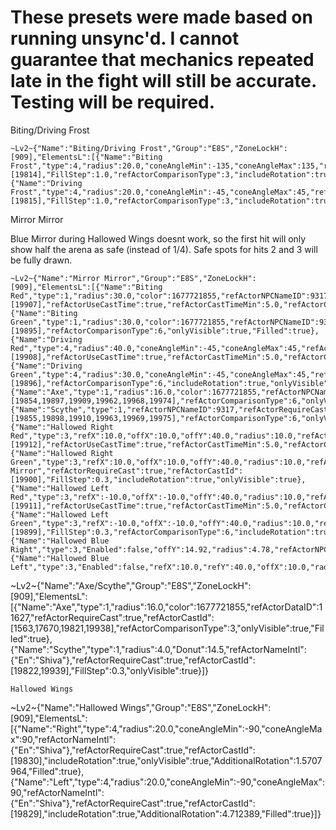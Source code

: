 # These presets were made based on running unsync'd. I cannot guarantee that mechanics repeated late in the fight will still be accurate. Testing will be required.


Biting/Driving Frost
```
~Lv2~{"Name":"Biting/Driving Frost","Group":"E8S","ZoneLockH":[909],"ElementsL":[{"Name":"Biting Frost","type":4,"radius":20.0,"coneAngleMin":-135,"coneAngleMax":135,"refActorDataID":11627,"refActorRequireCast":true,"refActorCastId":[19814],"FillStep":1.0,"refActorComparisonType":3,"includeRotation":true,"onlyVisible":true,"Filled":true},{"Name":"Driving Frost","type":4,"radius":20.0,"coneAngleMin":-45,"coneAngleMax":45,"refActorDataID":11627,"refActorRequireCast":true,"refActorCastId":[19815],"FillStep":1.0,"refActorComparisonType":3,"includeRotation":true,"onlyVisible":true,"AdditionalRotation":3.1415927,"Filled":true}]}
```
Mirror Mirror 

Blue Mirror during Hallowed Wings doesnt work, so the first hit will only show half the arena as safe (instead of 1/4). Safe spots for hits 2 and 3 will be fully drawn.
```
~Lv2~{"Name":"Mirror Mirror","Group":"E8S","ZoneLockH":[909],"ElementsL":[{"Name":"Biting Red","type":1,"radius":30.0,"color":1677721855,"refActorNPCNameID":9317,"refActorRequireCast":true,"refActorCastId":[19907],"refActorUseCastTime":true,"refActorCastTimeMin":5.0,"refActorCastTimeMax":15.0,"refActorComparisonType":6,"onlyVisible":true,"Filled":true},{"Name":"Biting Green","type":1,"radius":30.0,"color":1677721855,"refActorNPCNameID":9317,"refActorRequireCast":true,"refActorCastId":[19895],"refActorComparisonType":6,"onlyVisible":true,"Filled":true},{"Name":"Driving Red","type":4,"radius":40.0,"coneAngleMin":-45,"coneAngleMax":45,"refActorNPCNameID":9317,"refActorRequireCast":true,"refActorCastId":[19908],"refActorUseCastTime":true,"refActorCastTimeMin":5.0,"refActorCastTimeMax":15.0,"refActorComparisonType":6,"includeRotation":true,"onlyVisible":true,"Filled":true},{"Name":"Driving Green","type":4,"radius":30.0,"coneAngleMin":-45,"coneAngleMax":45,"refActorNPCNameID":9317,"refActorRequireCast":true,"refActorCastId":[19896],"refActorComparisonType":6,"includeRotation":true,"onlyVisible":true,"Filled":true},{"Name":"Axe","type":1,"radius":16.0,"color":1677721855,"refActorNPCNameID":9317,"refActorRequireCast":true,"refActorCastId":[19854,19897,19909,19962,19968,19974],"refActorComparisonType":6,"onlyVisible":true,"Filled":true},{"Name":"Scythe","type":1,"refActorNPCNameID":9317,"refActorRequireCast":true,"refActorCastId":[19855,19898,19910,19963,19969,19975],"refActorComparisonType":6,"onlyVisible":true},{"Name":"Hallowed Right Red","type":3,"refX":10.0,"offX":10.0,"offY":40.0,"radius":10.0,"refActorNPCNameID":9317,"refActorRequireCast":true,"refActorCastId":[19912],"refActorUseCastTime":true,"refActorCastTimeMin":5.0,"refActorCastTimeMax":15.0,"FillStep":0.3,"refActorComparisonType":6,"includeRotation":true},{"Name":"Hallowed Right Green","type":3,"refX":10.0,"offX":10.0,"offY":40.0,"radius":10.0,"refActorName":"Frozen Mirror","refActorRequireCast":true,"refActorCastId":[19900],"FillStep":0.3,"includeRotation":true,"onlyVisible":true},{"Name":"Hallowed Left Red","type":3,"refX":-10.0,"offX":-10.0,"offY":40.0,"radius":10.0,"refActorNPCNameID":9317,"refActorRequireCast":true,"refActorCastId":[19911],"refActorUseCastTime":true,"refActorCastTimeMin":5.0,"refActorCastTimeMax":15.0,"FillStep":0.3,"refActorComparisonType":6,"includeRotation":true,"onlyVisible":true},{"Name":"Hallowed Left Green","type":3,"refX":-10.0,"offX":-10.0,"offY":40.0,"radius":10.0,"refActorNPCNameID":9317,"refActorRequireCast":true,"refActorCastId":[19899],"FillStep":0.3,"refActorComparisonType":6,"includeRotation":true,"onlyVisible":true,"Filled":true},{"Name":"Hallowed Blue Right","type":3,"Enabled":false,"offY":14.92,"radius":4.78,"refActorNPCNameID":9317,"refActorComparisonType":6,"includeRotation":true,"onlyVisible":true},{"Name":"Hallowed Blue Left","type":3,"Enabled":false,"refX":10.0,"refY":40.0,"offX":10.0,"radius":10.0,"refActorNPCNameID":9317,"refActorRequireCast":true,"FillStep":0.3,"refActorComparisonType":6,"includeRotation":true,"onlyVisible":true}]}
```
~Lv2~{"Name":"Axe/Scythe","Group":"E8S","ZoneLockH":[909],"ElementsL":[{"Name":"Axe","type":1,"radius":16.0,"color":1677721855,"refActorDataID":11627,"refActorRequireCast":true,"refActorCastId":[1563,17670,19821,19938],"refActorComparisonType":3,"onlyVisible":true,"Filled":true},{"Name":"Scythe","type":1,"radius":4.0,"Donut":14.5,"refActorNameIntl":{"En":"Shiva"},"refActorRequireCast":true,"refActorCastId":[19822,19939],"FillStep":0.3,"onlyVisible":true}]}
```
Hallowed Wings
```
~Lv2~{"Name":"Hallowed Wings","Group":"E8S","ZoneLockH":[909],"ElementsL":[{"Name":"Right","type":4,"radius":20.0,"coneAngleMin":-90,"coneAngleMax":90,"refActorNameIntl":{"En":"Shiva"},"refActorRequireCast":true,"refActorCastId":[19830],"includeRotation":true,"onlyVisible":true,"AdditionalRotation":1.5707964,"Filled":true},{"Name":"Left","type":4,"radius":20.0,"coneAngleMin":-90,"coneAngleMax":90,"refActorNameIntl":{"En":"Shiva"},"refActorRequireCast":true,"refActorCastId":[19829],"includeRotation":true,"AdditionalRotation":4.712389,"Filled":true}]}
```
